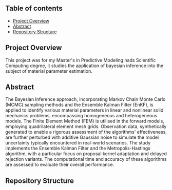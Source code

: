 ## Table of contents
* [Project Overview](#project-overview)
* [Abstract](#abstract)
* [Repository Structure](#repository-structure)

## Project Overview
This project was for my Master's in Predictive Modeling nads Scientific Computing degree, it studies the application of bayesian inference into the subject of material parameter estimation.

## Abstract
The Bayesian Inference approach, incorporating Markov Chain Monte Carlo (MCMC) sampling methods and the Ensemble Kalman Filter (EnKF), is applied to identify various material parameters in linear and nonlinear solid mechanics problems, encompassing homogeneous and heterogeneous models. The Finite Element Method (FEM) is utilised in the forward models, employing quadrilateral element mesh grids. Observation data, synthetically generated to enable a rigorous assessment of the algorithms' effectiveness, are further perturbed with additive Gaussian noise to simulate the model uncertainty typically encountered in real-world scenarios. The study implements the Ensemble Kalman Filter and the Metropolis-Hastings algorithm, with a particular focus on proposal kernel adaptation and delayed rejection variants. The computational time and accuracy of these algorithms are assessed to evaluate their overall performance.
	
## Repository Structure

	
